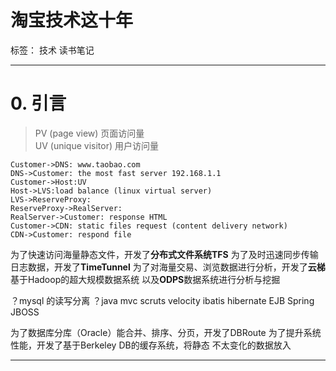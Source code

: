 # 淘宝技术这十年

标签： 技术 读书笔记

---

# 0. 引言
> PV (page view) 页面访问量  
> UV (unique visitor) 用户访问量

```seq
Customer->DNS: www.taobao.com
DNS->Customer: the most fast server 192.168.1.1
Customer->Host:UV
Host->LVS:load balance (linux virtual server)
LVS->ReserveProxy:
ReserveProxy->RealServer:
RealServer->Customer: response HTML
Customer->CDN: static files request (content delivery network)
CDN->Customer: respond file
```

为了快速访问海量静态文件，开发了**分布式文件系统TFS**
为了及时迅速同步传输日志数据，开发了**TimeTunnel**
为了对海量交易、浏览数据进行分析，开发了**云梯** 基于Hadoop的超大规模数据系统
以及**ODPS**数据系统进行分析与挖掘


？mysql 的读写分离
？java mvc scruts
velocity ibatis hibernate EJB Spring JBOSS 

为了数据库分库（Oracle）能合并、排序、分页，开发了DBRoute
为了提升系统性能，开发了基于Berkeley DB的缓存系统，将静态 不太变化的数据放入


---

